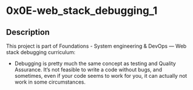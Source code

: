 # 0x0E-web_stack_debugging_1

## Description
This project is part of Foundations - System engineering & DevOps ― Web stack debugging curriculum:
- Debugging is pretty much the same concept as testing and Quality Assurance. It’s not feasible to write a code without bugs, and sometimes, even if your code seems to work for you, it can actually not work in some circumstances.
